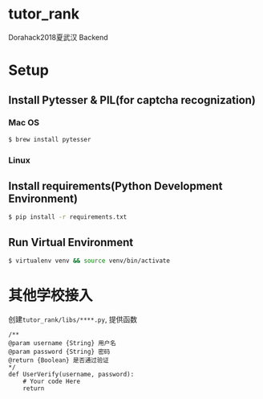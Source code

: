 # tutor_rank
Dorahack2018夏武汉 Backend

# Setup

## Install Pytesser & PIL(for captcha recognization)

### Mac OS

```sh
$ brew install pytesser
```

### Linux

## Install requirements(Python Development Environment)

```sh
$ pip install -r requirements.txt
```

## Run Virtual Environment

```sh
$ virtualenv venv && source venv/bin/activate
```

# 其他学校接入

创建`tutor_rank/libs/****.py`, 提供函数

```
/**
@param username {String} 用户名
@param password {String} 密码
@return {Boolean} 是否通过验证
*/
def UserVerify(username, password):
    # Your code Here
    return
```